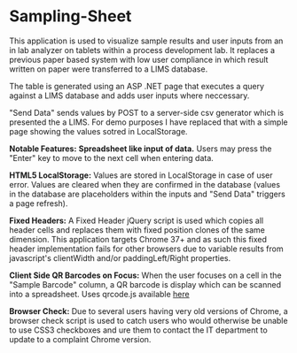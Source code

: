 # Sampling-Sheet

This application is used to visualize sample results and user inputs from an in lab analyzer on tablets within a process development lab. It replaces a previous paper based system with low user compliance in which result written on paper were transferred to a LIMS database.

The table is generated using an ASP .NET page that executes a query against a LIMS database and adds user inputs where neccessary.

"Send Data" sends values by POST to a server-side csv generator which is presented the a LIMS. For demo purposes I have replaced that with a simple page showing the values sotred in LocalStorage. 

**Notable Features:**
**Spreadsheet like input of data.**
	Users may press the "Enter" key to move to the next cell when entering data.

**HTML5 LocalStorage:**
	Values are stored in LocalStorage in case of user error. Values are cleared when they are confirmed in the database (values in the database are placeholders within the inputs and "Send Data" triggers a page refresh).

**Fixed Headers:**
	A Fixed Header jQuery script is used which copies all header cells and replaces them with fixed position clones of the same dimension. This application targets Chrome 37+ and as such this fixed header implementation fails for other browsers due to variable results from javascript's clientWidth and/or paddingLeft/Right properties.

**Client Side QR Barcodes on Focus:**
	When the user focuses on a cell in the "Sample Barcode" column, a QR barcode is display which can be scanned into a spreadsheet. Uses qrcode.js available [here](https://davidshimjs.github.io/qrcodejs/)

**Browser Check:**
	Due to several users having very old versions of Chrome, a browser check script is used to catch users who would otherwise be unable to use CSS3 checkboxes and ure them to contact the IT department to update to a complaint Chrome version.